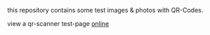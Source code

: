 this repository contains some test images & photos with QR-Codes.

view a qr-scanner test-page [online](https://s-light.github.io/qr_test_images/scan.html)
